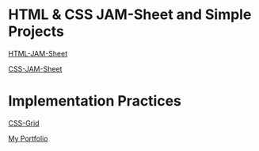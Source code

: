 # HTML & CSS JAM-Sheet and Simple Projects

[HTML-JAM-Sheet](html.md)

[CSS-JAM-Sheet](css.md)

# Implementation Practices

[CSS-Grid](https://github.com/maskmanlucifer/CSS-Grid)

[My Portfolio](https://github.com/maskmanlucifer/portfolio)

